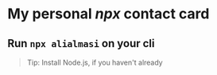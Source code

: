 <h1>My personal <i>npx</i> contact card</h1>
<h2>Run <code>npx alialmasi</code> on your cli</h2>
<blockquote>Tip: Install Node.js, if you haven't already</blockquote>
